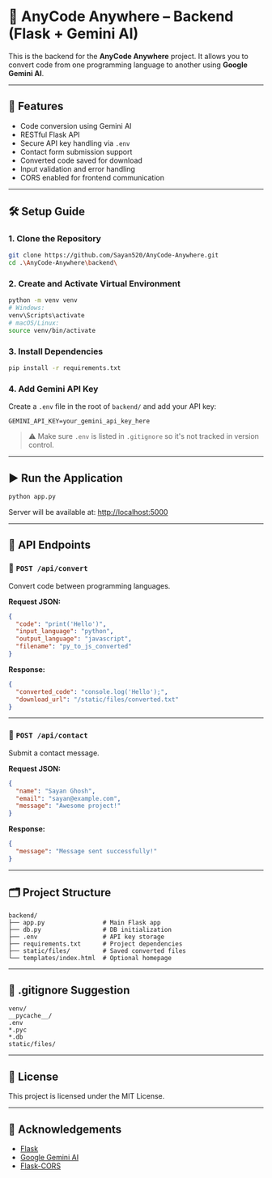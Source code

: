 # 🔁 AnyCode Anywhere – Backend (Flask + Gemini AI)

This is the backend for the **AnyCode Anywhere** project. It allows you to convert code from one programming language to another using **Google Gemini AI**.

---

## 🚀 Features

- Code conversion using Gemini AI
- RESTful Flask API
- Secure API key handling via `.env`
- Contact form submission support
- Converted code saved for download
- Input validation and error handling
- CORS enabled for frontend communication

---

## 🛠️ Setup Guide

### 1. Clone the Repository

```bash
git clone https://github.com/Sayan520/AnyCode-Anywhere.git
cd .\AnyCode-Anywhere\backend\
```

### 2. Create and Activate Virtual Environment

```bash
python -m venv venv
# Windows:
venv\Scripts\activate
# macOS/Linux:
source venv/bin/activate
```

### 3. Install Dependencies

```bash
pip install -r requirements.txt
```

### 4. Add Gemini API Key

Create a `.env` file in the root of `backend/` and add your API key:

```
GEMINI_API_KEY=your_gemini_api_key_here
```

> ⚠️ Make sure `.env` is listed in `.gitignore` so it's not tracked in version control.

---

## ▶️ Run the Application

```bash
python app.py
```

Server will be available at: [http://localhost:5000](http://localhost:5000)

---

## 📡 API Endpoints

### 🔁 `POST /api/convert`

Convert code between programming languages.

**Request JSON:**
```json
{
  "code": "print('Hello')",
  "input_language": "python",
  "output_language": "javascript",
  "filename": "py_to_js_converted"
}
```

**Response:**
```json
{
  "converted_code": "console.log('Hello');",
  "download_url": "/static/files/converted.txt"
}
```

---

### 📩 `POST /api/contact`

Submit a contact message.

**Request JSON:**
```json
{
  "name": "Sayan Ghosh",
  "email": "sayan@example.com",
  "message": "Awesome project!"
}
```

**Response:**
```json
{
  "message": "Message sent successfully!"
}
```

---

## 🗂️ Project Structure

```
backend/
├── app.py                # Main Flask app
├── db.py                 # DB initialization
├── .env                  # API key storage
├── requirements.txt      # Project dependencies
├── static/files/         # Saved converted files
└── templates/index.html  # Optional homepage
```

---

## 🧾 .gitignore Suggestion

```
venv/
__pycache__/
.env
*.pyc
*.db
static/files/
```

---

## 📜 License

This project is licensed under the MIT License.

---

## 🙌 Acknowledgements

- [Flask](https://flask.palletsprojects.com/)
- [Google Gemini AI](https://ai.google.dev/)
- [Flask-CORS](https://flask-cors.readthedocs.io/)
